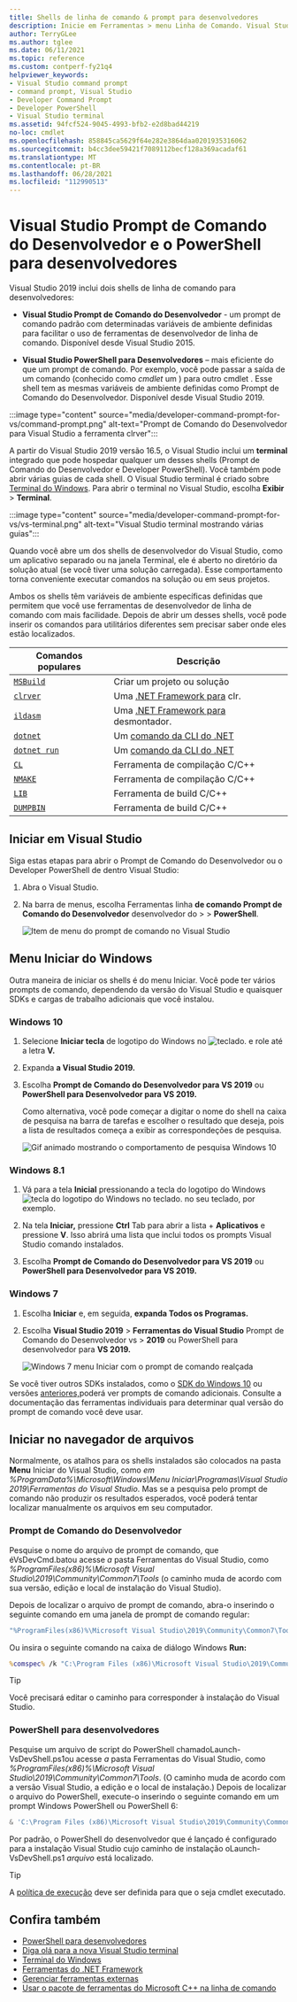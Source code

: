 ```yaml
---
title: Shells de linha de comando & prompt para desenvolvedores
description: Inicie em Ferramentas > menu Linha de Comando. Visual Studio Prompt de Comando do Desenvolvedor, o PowerShell do desenvolvedor e o terminal permitem que você use ferramentas .NET e C++ com mais facilidade.
author: TerryGLee
ms.author: tglee
ms.date: 06/11/2021
ms.topic: reference
ms.custom: contperf-fy21q4
helpviewer_keywords:
- Visual Studio command prompt
- command prompt, Visual Studio
- Developer Command Prompt
- Developer PowerShell
- Visual Studio terminal
ms.assetid: 94fcf524-9045-4993-bfb2-e2d8bad44219
no-loc: cmdlet
ms.openlocfilehash: 858845ca5629f64e282e3864daa0201935316062
ms.sourcegitcommit: b4cc3dee59421f7089112becf128a369acadaf61
ms.translationtype: MT
ms.contentlocale: pt-BR
ms.lasthandoff: 06/28/2021
ms.locfileid: "112990513"
---
```

# <a name="visual-studio-developer-command-prompt-and-developer-powershell"></a>Visual Studio Prompt de Comando do Desenvolvedor e o PowerShell para desenvolvedores

Visual Studio 2019 inclui dois shells de linha de comando para desenvolvedores:

- **Visual Studio Prompt de Comando do Desenvolvedor** - um prompt de comando padrão com determinadas variáveis de ambiente definidas para facilitar o uso de ferramentas de desenvolvedor de linha de comando. Disponível desde Visual Studio 2015.

- **Visual Studio PowerShell para Desenvolvedores** – mais eficiente do que um prompt de comando. Por exemplo, você pode passar a saída de um comando (conhecido como *cmdlet* um ) para outro cmdlet . Esse shell tem as mesmas variáveis de ambiente definidas como Prompt de Comando do Desenvolvedor. Disponível desde Visual Studio 2019.


:::image type="content" source="media/developer-command-prompt-for-vs/command-prompt.png" alt-text="Prompt de Comando do Desenvolvedor para Visual Studio a ferramenta clrver":::

A partir do Visual Studio 2019 versão 16.5, o Visual Studio inclui um **terminal** integrado que pode hospedar qualquer um desses shells (Prompt de Comando do Desenvolvedor e Developer PowerShell). Você também pode abrir várias guias de cada shell. O Visual Studio terminal é criado sobre [Terminal do Windows](/windows/terminal/). Para abrir o terminal no Visual Studio, escolha **Exibir**  >  **Terminal**.

:::image type="content" source="media/developer-command-prompt-for-vs/vs-terminal.png" alt-text="Visual Studio terminal mostrando várias guias":::

Quando você abre um dos shells de desenvolvedor do Visual Studio, como um aplicativo separado ou na janela Terminal, ele é aberto no diretório da solução atual (se você tiver uma solução carregada). Esse comportamento torna conveniente executar comandos na solução ou em seus projetos.

Ambos os shells têm variáveis de ambiente específicas definidas que permitem que você use ferramentas de desenvolvedor de linha de comando com mais facilidade. Depois de abrir um desses shells, você pode inserir os comandos para utilitários diferentes sem precisar saber onde eles estão localizados. 

|Comandos populares|Descrição|
|--|--|
|[`MSBuild`](../../msbuild/msbuild-command-line-reference.md)|Criar um projeto ou solução|
|[`clrver`](/dotnet/framework/tools/clrver-exe-clr-version-tool)| Uma [.NET Framework para](/dotnet/framework/tools/index) clr.|
|[`ildasm`](/dotnet/framework/tools/ildasm-exe-il-disassembler)|Uma [.NET Framework para](/dotnet/framework/tools/index) desmontador.|
|[`dotnet`](/dotnet/core/tools/dotnet)|Um [comando da CLI do .NET](/dotnet/core/tools/index)|
|[`dotnet run`](/dotnet/core/tools/dotnet-run)|Um [comando da CLI do .NET](/dotnet/core/tools/index)|
|[`CL`](/cpp/build/reference/compiler-command-line-syntax)|Ferramenta de compilação C/C++|
|[`NMAKE`](/cpp/build/reference/running-nmake)|Ferramenta de compilação C/C++|
|[`LIB`](/cpp/build/reference/lib-reference)| Ferramenta de build C/C++|
|[`DUMPBIN`](/cpp/build/reference/dumpbin-reference)| Ferramenta de build C/C++|


## <a name="start-in-visual-studio"></a>Iniciar em Visual Studio

Siga estas etapas para abrir o Prompt de Comando do Desenvolvedor ou o Developer PowerShell de dentro Visual Studio:

1. Abra o Visual Studio.

1. Na barra de menus, escolha Ferramentas linha **de comando Prompt de Comando do Desenvolvedor** desenvolvedor do  >    >   **PowerShell**.

   ![Item de menu do prompt de comando no Visual Studio](./media/developer-command-prompt-for-vs/vs-menu.png)

## <a name="start-from-windows-menu"></a>Menu Iniciar do Windows

Outra maneira de iniciar os shells é do menu Iniciar. Você pode ter vários prompts de comando, dependendo da versão do Visual Studio e quaisquer SDKs e cargas de trabalho adicionais que você instalou. 

### <a name="windows-10"></a>Windows 10

1. Selecione **Iniciar tecla** de logotipo do Windows no ![ teclado.](./media/developer-command-prompt-for-vs/windows-logo-key-graphic.png) e role até a letra **V.**

1. Expanda **a Visual Studio 2019.**

1. Escolha **Prompt de Comando do Desenvolvedor para VS 2019** ou **PowerShell para Desenvolvedor para VS 2019.**

   Como alternativa, você pode começar a digitar o nome do shell na caixa de pesquisa na barra de tarefas e escolher o resultado que deseja, pois a lista de resultados começa a exibir as correspondeções de pesquisa.

   ![Gif animado mostrando o comportamento de pesquisa Windows 10](./media/developer-command-prompt-for-vs/windows-10-search.gif)

### <a name="windows-81"></a>Windows 8.1

1. Vá para a tela **Inicial** pressionando a tecla do logotipo do Windows ![tecla do logotipo do Windows no teclado.](./media/developer-command-prompt-for-vs/windows-logo-key-graphic.png) no seu teclado, por exemplo.

1. Na tela **Iniciar,** pressione **Ctrl** Tab para abrir a lista +  **Aplicativos** e pressione **V**. Isso abrirá uma lista que inclui todos os prompts Visual Studio comando instalados.

1. Escolha **Prompt de Comando do Desenvolvedor para VS 2019** ou **PowerShell para Desenvolvedor para VS 2019.**

### <a name="windows-7"></a>Windows 7

1. Escolha **Iniciar** e, em seguida, **expanda Todos os Programas.**

1. Escolha **Visual Studio 2019**  >  **Ferramentas do Visual Studio** Prompt de Comando do Desenvolvedor vs  >  **2019** ou PowerShell para desenvolvedor para **VS 2019.**

   ![Windows 7 menu Iniciar com o prompt de comando realçada](./media/developer-command-prompt-for-vs/windows-7-menu.png)

Se você tiver outros SDKs instalados, como o [SDK do Windows 10](https://developer.microsoft.com/windows/downloads/windows-10-sdk) ou versões [anteriores,](https://developer.microsoft.com/windows/downloads/sdk-archive)poderá ver prompts de comando adicionais. Consulte a documentação das ferramentas individuais para determinar qual versão do prompt de comando você deve usar.

## <a name="start-from-file-browser"></a>Iniciar no navegador de arquivos 

Normalmente, os atalhos para os shells instalados são colocados na pasta **Menu** Iniciar do Visual Studio, como *em %ProgramData%\Microsoft\Windows\Menu Iniciar\Programas\Visual Studio 2019\Ferramentas do Visual Studio*. Mas se a pesquisa pelo prompt de comando não produzir os resultados esperados, você poderá tentar localizar manualmente os arquivos em seu computador.

### <a name="developer-command-prompt"></a>Prompt de Comando do Desenvolvedor

Pesquise o nome do arquivo de prompt de comando, que éVsDevCmd.batou acesse *a* pasta Ferramentas do Visual Studio, como *%ProgramFiles(x86)%\Microsoft Visual Studio\2019\Community\Common7\Tools* (o caminho muda de acordo com sua versão, edição e local de instalação do Visual Studio).

Depois de localizar o arquivo de prompt de comando, abra-o inserindo o seguinte comando em uma janela de prompt de comando regular:

```cmd
"%ProgramFiles(x86)%\Microsoft Visual Studio\2019\Community\Common7\Tools\VsDevCmd.bat"
```

Ou insira o seguinte comando na caixa de diálogo Windows **Run:**

```cmd
%comspec% /k "C:\Program Files (x86)\Microsoft Visual Studio\2019\Community\Common7\Tools\VsDevCmd.bat"
```

> [!TIP]
> Você precisará editar o caminho para corresponder à instalação do Visual Studio.

### <a name="developer-powershell"></a>PowerShell para desenvolvedores

Pesquise um arquivo de script do PowerShell chamadoLaunch-VsDevShell.ps1ou acesse *a* pasta Ferramentas do Visual Studio, como *%ProgramFiles(x86)%\Microsoft Visual Studio\2019\Community\Common7\Tools*. (O caminho muda de acordo com a versão Visual Studio, a edição e o local de instalação.) Depois de localizar o arquivo do PowerShell, execute-o inserindo o seguinte comando em um prompt Windows PowerShell ou PowerShell 6:

```powershell
& 'C:\Program Files (x86)\Microsoft Visual Studio\2019\Community\Common7\Tools\Launch-VsDevShell.ps1'
```

Por padrão, o PowerShell do desenvolvedor que é lançado é configurado para a instalação Visual Studio cujo caminho de instalação oLaunch-VsDevShell.ps1 *arquivo* está localizado.

> [!TIP]
> A [política de execução](/powershell/module/microsoft.powershell.core/about/about_execution_policies) deve ser definida para que o seja cmdlet executado.

## <a name="see-also"></a>Confira também

- [PowerShell para desenvolvedores](https://devblogs.microsoft.com/visualstudio/the-powershell-you-know-and-love-now-with-a-side-of-visual-studio/)
- [Diga olá para a nova Visual Studio terminal](https://devblogs.microsoft.com/visualstudio/say-hello-to-the-new-visual-studio-terminal/)
- [Terminal do Windows](/windows/terminal/)
- [Ferramentas do .NET Framework](/dotnet/framework/tools/index)
- [Gerenciar ferramentas externas](../managing-external-tools.md)
- [Usar o pacote de ferramentas do Microsoft C++ na linha de comando](/cpp/build/building-on-the-command-line)
